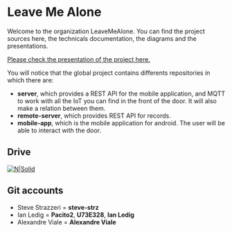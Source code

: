 # Leave Me Alone

Welcome to the organization LeaveMeAlone.
You can find the project sources here, the technicals documentation, the diagrams and the presentations.

[Please check the presentation of the project here.](https://docs.google.com/document/d/19QaqYKPAMD5U0f6kBhCOuO3LQkzponGpX3Fi-pgU1RU/edit?usp=sharing)

You will notice that the global project contains differents repositories in which there are:

* **server**, which provides a REST API for the mobile application, and MQTT to work with all the IoT you can find in the front of the door. It will also make a relation between them.
* **remote-server**, which provides REST API for records.
* **mobile-app**, which is the mobile application for android. The user will be able to interact with the door.

## Drive

[![N|Solid](https://fr.seaicons.com/wp-content/uploads/2015/10/Google-Drive-icon2.png)](https://drive.google.com/drive/folders/15qYkY9Z0tecIKz6knmmcrQAtK0Npd6_I?usp=sharing)

## Git accounts

* Steve Strazzeri = **steve-strz**
* Ian Ledig = **Pacito2**, **U73E328**, **Ian Ledig**
* Alexandre Viale = **Alexandre Viale**

